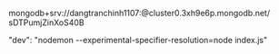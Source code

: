 mongodb+srv://dangtranchinh1107:<password>@cluster0.3xh9e6p.mongodb.net/
sDTPumjZinXoS40B

"dev": "nodemon --experimental-specifier-resolution=node index.js" 